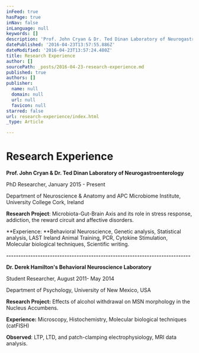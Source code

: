 ```yaml
---
inFeed: true
hasPage: true
inNav: false
inLanguage: null
keywords: []
description: 'Prof. John Cryan & Dr. Ted Dinan Laboratory of Neurogastroenterology'
datePublished: '2016-04-23T13:57:55.886Z'
dateModified: '2016-04-23T13:57:24.480Z'
title: Research Experience
author: []
sourcePath: _posts/2016-04-23-research-experience.md
published: true
authors: []
publisher:
  name: null
  domain: null
  url: null
  favicon: null
starred: false
url: research-experience/index.html
_type: Article

---
```

# Research Experience

**Prof. John Cryan & Dr. Ted Dinan Laboratory of Neurogastroenterology**

PhD Researcher, January 2015 - Present

Department of Neuroscience & Anatomy and APC Microbiome Institute, University College Cork, Ireland

**Research Project**: Microbiota-Gut-Brain Axis and its role in stress response, addiction, the reward circuit and affective disorders.

**Experience: **Behavioral Neuroscience, Genetic analysis, Statistical analysis, LAST Ireland Animal Training, PCR, Cytokine Stimulation, Molecular biological techniques, Scientific writing.

**----------------------------------------------------------------------------**

**Dr. Derek Hamilton's Behavioral Neuroscience Laboratory**

Student Researcher, August 2011- May 2014

Department of Psychology, University of New Mexico, USA

**Research Project:** Effects of alcohol withdrawal on MSN morphology in the Nucleus Accumbens. 

**Experience:** Microscopy, Histochemistry, Molecular biological techniques (catFISH)

**Observed**: LTP, LTD, and patch-clamping electrophysiology, MRI data analysis.